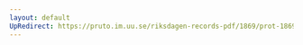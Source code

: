 ```yaml
---
layout: default
UpRedirect: https://pruto.im.uu.se/riksdagen-records-pdf/1869/prot-1869--fk--121.pdf
---
```

